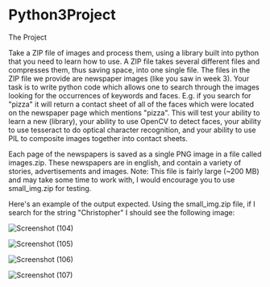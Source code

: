 # Python3Project

The Project

Take a ZIP file of images and process them, using a library built into python that you need to learn how to use. A ZIP file takes several different files and compresses them, thus saving space, into one single file. The files in the ZIP file we provide are newspaper images (like you saw in week 3). Your task is to write python code which allows one to search through the images looking for the occurrences of keywords and faces. E.g. if you search for "pizza" it will return a contact sheet of all of the faces which were located on the newspaper page which mentions "pizza". This will test your ability to learn a new (library), your ability to use OpenCV to detect faces, your ability to use tesseract to do optical character recognition, and your ability to use PIL to composite images together into contact sheets.

Each page of the newspapers is saved as a single PNG image in a file called images.zip. These newspapers are in english, and contain a variety of stories, advertisements and images. Note: This file is fairly large (~200 MB) and may take some time to work with, I would encourage you to use small_img.zip for testing.

Here's an example of the output expected. Using the small_img.zip file, if I search for the string "Christopher" I should see the following image:

![Screenshot (104)](https://github.com/vishy111/Python3Project/assets/77464839/481e0205-e299-4740-884d-3d81439c93cf)

![Screenshot (105)](https://github.com/vishy111/Python3Project/assets/77464839/ae977b70-d645-4852-b92a-df285969d43a)

![Screenshot (106)](https://github.com/vishy111/Python3Project/assets/77464839/a03a048f-d338-4d3f-80b8-70f8c6fc519d)

![Screenshot (107)](https://github.com/vishy111/Python3Project/assets/77464839/79b8afb1-8502-4c38-947c-cbd34d9e902f)

